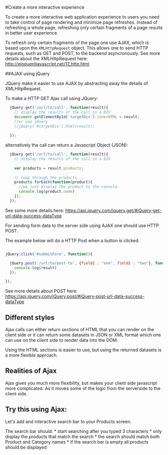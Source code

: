 #Create a more interactive experience

To create a more interactive web application experience to users you need to take control of page rendering and minimize page refreshes. Instead of refreshing a whole page, refreshing only certain fragments of a page results in better user experience. 

To refresh only certain fragments of the page one use AJAX, which is based upon the ```XMLHttpRequest``` object. This allows one to send HTTP requests, such as GET and POST, to the backend asyncronously. See more details about the XMLHttpRequest here: http://eloquentjavascript.net/17_http.html

##AJAX using jQuery

JQuery make it easier to use AJAX by abstracting away the details of XMLHttpRequest.

To make a HTTP GET Ajax call using JQuery:

```javascript
  jQuery.get('/url/to/call', function(result){
    // display the results of the call in a DIV
    document.getElementById('targetDiv').innerHTML = result;
    //or use jQuery
    //jQuery('#targetDiv').html(result);
    
  });
```

alternatively the call can return a Javascript Object (JSON):

```javascript
  jQuery.get('/url/to/call', function(result){
    // display the results of the call in a DIV
    
    var products = result.products;
    
    // loop through the products...
    products.forEach(function(product){
      //we just display the product to the console.
      console.log(product.name)  
    });
  });
```

See some more details here: https://api.jquery.com/jquery.get/#jQuery-get-url-data-success-dataType

For sending form data to the server side using AJAX one should use HTTP POST.

The example below will do a HTTP Post when a button is clicked.

```javascript

jQuery.click('#submitForm', function(){

  jQuery.post('/url/to/post-to', {field1 : "one", field2 : "two"}, function(result){
    console.log(result)
  });

});
```

See more details about POST here:  https://api.jquery.com/jQuery.post/#jQuery-post-url-data-success-dataType

## Different styles

Ajax calls can either return sections of HTML that you can render on the client side or it can return some datasets in JSON or XML format which one can use on the client side to render data into the DOM.

Using the HTML sections is easier to use, but using the returned datasets is a more flexible approach.

## Realities of Ajax

Ajax gives you much more flexibility, but makes your client side javascript more complicated. As it moves some of the logic from the serverside to the client side.

## Try this using Ajax:

Let's add and interactive search bar to your Products screen.

The search bar should:
    * start searching after you typed 3 characters
    * only display the products that match the search
    * the search should match both Product and Category names
    * if the search bar is empty all products should be displayed
  
